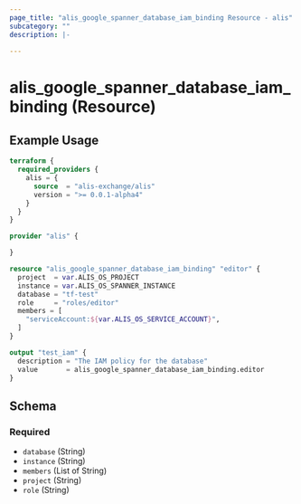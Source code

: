 ```yaml
---
page_title: "alis_google_spanner_database_iam_binding Resource - alis"
subcategory: ""
description: |-
  
---
```


# alis_google_spanner_database_iam_binding (Resource)



## Example Usage

```terraform
terraform {
  required_providers {
    alis = {
      source  = "alis-exchange/alis"
      version = ">= 0.0.1-alpha4"
    }
  }
}

provider "alis" {

}

resource "alis_google_spanner_database_iam_binding" "editor" {
  project  = var.ALIS_OS_PROJECT
  instance = var.ALIS_OS_SPANNER_INSTANCE
  database = "tf-test"
  role     = "roles/editor"
  members = [
    "serviceAccount:${var.ALIS_OS_SERVICE_ACCOUNT}",
  ]
}

output "test_iam" {
  description = "The IAM policy for the database"
  value       = alis_google_spanner_database_iam_binding.editor
}
```

<!-- schema generated by tfplugindocs -->
## Schema

### Required

- `database` (String)
- `instance` (String)
- `members` (List of String)
- `project` (String)
- `role` (String)
